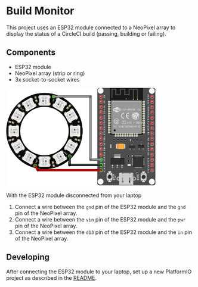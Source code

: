 # Build Monitor

This project uses an ESP32 module connected to a NeoPixel array to display the status of a CircleCI build (passing, building or failing).

## Components
* ESP32 module
* NeoPixel array (strip or ring)
* 3x socket-to-socket wires

<img src="build-monitor.png" width="400"/>

With the ESP32 module disconnected from your laptop

1. Connect a wire between the `gnd` pin of the ESP32 module and the `gnd` pin of the NeoPixel array.
2. Connect a wire between the `vin` pin of the ESP32 module and the `pwr` pin of the NeoPixel array.
3. Connect a wire between the `d13` pin of the ESP32 module and the `in` pin of the NeoPixel array.

## Developing

After connecting the ESP32 module to your laptop, set up a new PlatformIO project as described in the [README](../README.md#getting-started-with-platformio).